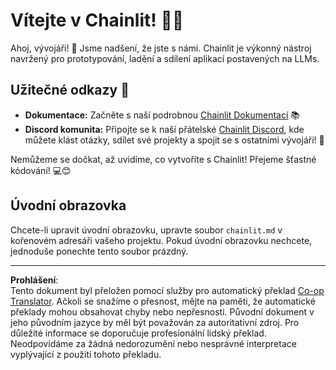 <!--
CO_OP_TRANSLATOR_METADATA:
{
  "original_hash": "c49526c7abc56b0b5f1e835c1739f18e",
  "translation_date": "2025-08-29T21:28:24+00:00",
  "source_file": "11-agentic-protocols/code_samples/github-mcp/chainlit.md",
  "language_code": "cs"
}
-->
# Vítejte v Chainlit! 🚀🤖

Ahoj, vývojáři! 👋 Jsme nadšení, že jste s námi. Chainlit je výkonný nástroj navržený pro prototypování, ladění a sdílení aplikací postavených na LLMs.

## Užitečné odkazy 🔗

- **Dokumentace:** Začněte s naší podrobnou [Chainlit Dokumentací](https://docs.chainlit.io) 📚
- **Discord komunita:** Připojte se k naší přátelské [Chainlit Discord](https://discord.gg/k73SQ3FyUh), kde můžete klást otázky, sdílet své projekty a spojit se s ostatními vývojáři! 💬

Nemůžeme se dočkat, až uvidíme, co vytvoříte s Chainlit! Přejeme šťastné kódování! 💻😊

## Úvodní obrazovka

Chcete-li upravit úvodní obrazovku, upravte soubor `chainlit.md` v kořenovém adresáři vašeho projektu. Pokud úvodní obrazovku nechcete, jednoduše ponechte tento soubor prázdný.

---

**Prohlášení**:  
Tento dokument byl přeložen pomocí služby pro automatický překlad [Co-op Translator](https://github.com/Azure/co-op-translator). Ačkoli se snažíme o přesnost, mějte na paměti, že automatické překlady mohou obsahovat chyby nebo nepřesnosti. Původní dokument v jeho původním jazyce by měl být považován za autoritativní zdroj. Pro důležité informace se doporučuje profesionální lidský překlad. Neodpovídáme za žádná nedorozumění nebo nesprávné interpretace vyplývající z použití tohoto překladu.